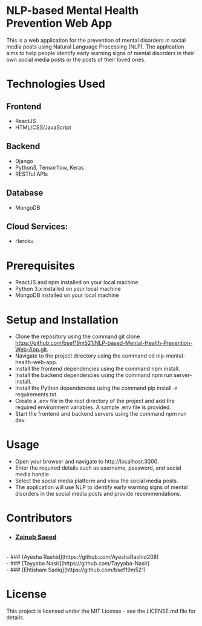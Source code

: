 # NLP-based Mental Health Prevention Web App
This is a web application for the prevention of mental disorders in social media posts using Natural Language Processing (NLP). The application aims to help people identify early warning signs of mental disorders in their own social media posts or the posts of their loved ones.

# Technologies Used
## Frontend
- ReactJS
- HTML/CSS/JavaScript

## Backend
- Django
- Python3, Tensorflow, Keras
- RESTful APIs

## Database
- MongoDB

## Cloud Services:
- Heroku

# Prerequisites
- ReactJS and npm installed on your local machine
- Python 3.x installed on your local machine
- MongoDB installed on your local machine

# Setup and Installation
- Clone the repository using the command git clone https://github.com/bsef19m521/NLP-based-Mental-Health-Prevention-Web-App.git.
- Navigate to the project directory using the command cd nlp-mental-health-web-app.
- Install the frontend dependencies using the command npm install.
- Install the backend dependencies using the command npm run server-install.
- Install the Python dependencies using the command pip install -r requirements.txt.
- Create a .env file in the root directory of the project and add the required environment variables. A sample .env file is provided.
- Start the frontend and backend servers using the command npm run dev.

# Usage
- Open your browser and navigate to http://localhost:3000.
- Enter the required details such as username, password, and social media handle.
- Select the social media platform and view the social media posts.
- The application will use NLP to identify early warning signs of mental disorders in the social media posts and provide recommendations.

# Contributors
- ### [Zainab Saeed](https://github.com/Bsef19m516) 
<br/>
- ### [Ayesha Rashid](https://github.com/AyeshaRashid208)
<br/>
- ### [Tayyaba Nasir](https://github.com/Tayyaba-Nasir)
<br/>
- ### [Ehtisham Sadiq](https://github.com/bsef19m521)

# License
This project is licensed under the MIT License - see the LICENSE.md file for details.
